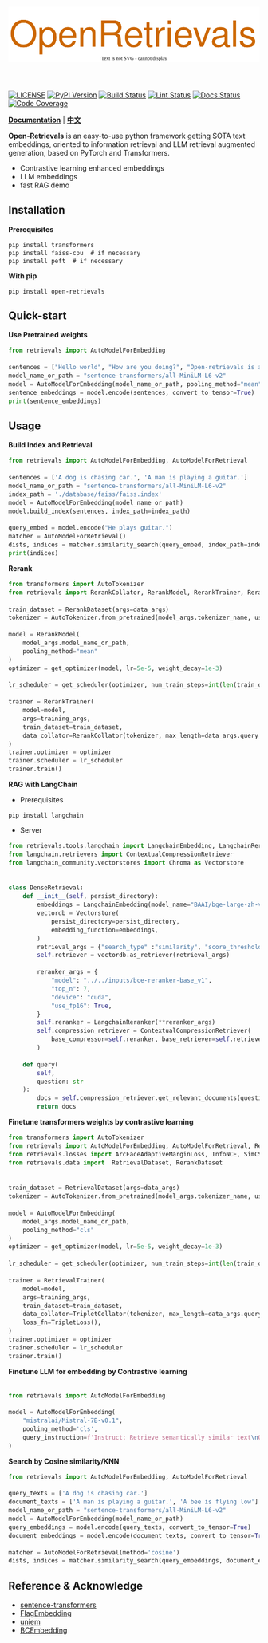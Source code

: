 [license-image]: https://img.shields.io/badge/License-Apache%202.0-blue.svg
[license-url]: https://opensource.org/licenses/Apache-2.0
[pypi-image]: https://badge.fury.io/py/open-retrievals.svg
[pypi-url]: https://pypi.org/project/open-retrievals
[pepy-image]: https://pepy.tech/badge/retrievals/month
[pepy-url]: https://pepy.tech/project/retrievals
[build-image]: https://github.com/LongxingTan/open-retrievals/actions/workflows/test.yml/badge.svg?branch=master
[build-url]: https://github.com/LongxingTan/open-retrievals/actions/workflows/test.yml?query=branch%3Amaster
[lint-image]: https://github.com/LongxingTan/open-retrievals/actions/workflows/lint.yml/badge.svg?branch=master
[lint-url]: https://github.com/LongxingTan/open-retrievals/actions/workflows/lint.yml?query=branch%3Amaster
[docs-image]: https://readthedocs.org/projects/open-retrievals/badge/?version=latest
[docs-url]: https://open-retrievals.readthedocs.io/en/latest/?version=latest
[coverage-image]: https://codecov.io/gh/longxingtan/open-retrievals/branch/master/graph/badge.svg
[coverage-url]: https://codecov.io/github/longxingtan/open-retrievals?branch=master

<h1 align="center">
<img src="./docs/source/_static/logo.svg" width="520" align=center/>
</h1><br>

[![LICENSE][license-image]][license-url]
[![PyPI Version][pypi-image]][pypi-url]
[![Build Status][build-image]][build-url]
[![Lint Status][lint-image]][lint-url]
[![Docs Status][docs-image]][docs-url]
[![Code Coverage][coverage-image]][coverage-url]


**[Documentation](https://open-retrievals.readthedocs.io)** | **[中文](https://github.com/LongxingTan/open-retrievals/blob/master/README_zh-CN.md)**

**Open-Retrievals** is an easy-to-use python framework getting SOTA text embeddings, oriented to information retrieval and LLM retrieval augmented generation, based on PyTorch and Transformers.
- Contrastive learning enhanced embeddings
- LLM embeddings
- fast RAG demo


## Installation

**Prerequisites**
```shell
pip install transformers
pip install faiss-cpu  # if necessary
pip install peft  # if necessary
```

**With pip**
```shell
pip install open-retrievals
```

[//]: # (**With conda**)

[//]: # (```shell)

[//]: # (conda install open-retrievals -c conda-forge)

[//]: # (```)

## Quick-start

**Use Pretrained weights**
```python
from retrievals import AutoModelForEmbedding

sentences = ["Hello world", "How are you doing?", "Open-retrievals is a text embedding libraries for RAG application"]
model_name_or_path = "sentence-transformers/all-MiniLM-L6-v2"
model = AutoModelForEmbedding(model_name_or_path, pooling_method="mean", normalize_embeddings=True)
sentence_embeddings = model.encode(sentences, convert_to_tensor=True)
print(sentence_embeddings)
```


## Usage

**Build Index and Retrieval**
```python
from retrievals import AutoModelForEmbedding, AutoModelForRetrieval

sentences = ['A dog is chasing car.', 'A man is playing a guitar.']
model_name_or_path = "sentence-transformers/all-MiniLM-L6-v2"
index_path = './database/faiss/faiss.index'
model = AutoModelForEmbedding(model_name_or_path)
model.build_index(sentences, index_path=index_path)

query_embed = model.encode("He plays guitar.")
matcher = AutoModelForRetrieval()
dists, indices = matcher.similarity_search(query_embed, index_path=index_path)
print(indices)
```


**Rerank**
```python
from transformers import AutoTokenizer
from retrievals import RerankCollator, RerankModel, RerankTrainer, RerankDataset

train_dataset = RerankDataset(args=data_args)
tokenizer = AutoTokenizer.from_pretrained(model_args.tokenizer_name, use_fast=False)

model = RerankModel(
    model_args.model_name_or_path,
    pooling_method="mean"
)
optimizer = get_optimizer(model, lr=5e-5, weight_decay=1e-3)

lr_scheduler = get_scheduler(optimizer, num_train_steps=int(len(train_dataset) / 2 * 1))

trainer = RerankTrainer(
    model=model,
    args=training_args,
    train_dataset=train_dataset,
    data_collator=RerankCollator(tokenizer, max_length=data_args.query_max_len),
)
trainer.optimizer = optimizer
trainer.scheduler = lr_scheduler
trainer.train()
```


**RAG with LangChain**

- Prerequisites

```shell
pip install langchain
```

- Server

```python
from retrievals.tools.langchain import LangchainEmbedding, LangchainReranker
from langchain.retrievers import ContextualCompressionRetriever
from langchain_community.vectorstores import Chroma as Vectorstore


class DenseRetrieval:
    def __init__(self, persist_directory):
        embeddings = LangchainEmbedding(model_name="BAAI/bge-large-zh-v1.5")
        vectordb = Vectorstore(
            persist_directory=persist_directory,
            embedding_function=embeddings,
        )
        retrieval_args = {"search_type" :"similarity", "score_threshold": 0.15, "k": 30}
        self.retriever = vectordb.as_retriever(retrieval_args)

        reranker_args = {
            "model": "../../inputs/bce-reranker-base_v1",
            "top_n": 7,
            "device": "cuda",
            "use_fp16": True,
        }
        self.reranker = LangchainReranker(**reranker_args)
        self.compression_retriever = ContextualCompressionRetriever(
            base_compressor=self.reranker, base_retriever=self.retriever
        )

    def query(
        self,
        question: str
    ):
        docs = self.compression_retriever.get_relevant_documents(question)
        return docs
```

[//]: # (**RAG with LLamaIndex**)

[//]: # ()
[//]: # (```shell)

[//]: # (pip install llamaindex)

[//]: # (```)

[//]: # ()
[//]: # ()
[//]: # (```python)

[//]: # ()
[//]: # ()
[//]: # (```)


**Finetune transformers weights by contrastive learning**
```python
from transformers import AutoTokenizer
from retrievals import AutoModelForEmbedding, AutoModelForRetrieval, RetrievalTrainer, PairCollator, TripletCollator
from retrievals.losses import ArcFaceAdaptiveMarginLoss, InfoNCE, SimCSE, TripletLoss
from retrievals.data import  RetrievalDataset, RerankDataset


train_dataset = RetrievalDataset(args=data_args)
tokenizer = AutoTokenizer.from_pretrained(model_args.tokenizer_name, use_fast=False)

model = AutoModelForEmbedding(
    model_args.model_name_or_path,
    pooling_method="cls"
)
optimizer = get_optimizer(model, lr=5e-5, weight_decay=1e-3)

lr_scheduler = get_scheduler(optimizer, num_train_steps=int(len(train_dataset) / 2 * 1))

trainer = RetrievalTrainer(
    model=model,
    args=training_args,
    train_dataset=train_dataset,
    data_collator=TripletCollator(tokenizer, max_length=data_args.query_max_len),
    loss_fn=TripletLoss(),
)
trainer.optimizer = optimizer
trainer.scheduler = lr_scheduler
trainer.train()
```

**Finetune LLM for embedding by Contrastive learning**
```python

from retrievals import AutoModelForEmbedding

model = AutoModelForEmbedding(
    "mistralai/Mistral-7B-v0.1",
    pooling_method='cls',
    query_instruction=f'Instruct: Retrieve semantically similar text\nQuery: '
)
```

**Search by Cosine similarity/KNN**
```python
from retrievals import AutoModelForEmbedding, AutoModelForRetrieval

query_texts = ['A dog is chasing car.']
document_texts = ['A man is playing a guitar.', 'A bee is flying low']
model_name_or_path = "sentence-transformers/all-MiniLM-L6-v2"
model = AutoModelForEmbedding(model_name_or_path)
query_embeddings = model.encode(query_texts, convert_to_tensor=True)
document_embeddings = model.encode(document_texts, convert_to_tensor=True)

matcher = AutoModelForRetrieval(method='cosine')
dists, indices = matcher.similarity_search(query_embeddings, document_embeddings, top_k=1)
```

## Reference & Acknowledge
- [sentence-transformers](https://github.com/UKPLab/sentence-transformers)
- [FlagEmbedding](https://github.com/FlagOpen/FlagEmbedding)
- [uniem](https://github.com/wangyuxinwhy/uniem)
- [BCEmbedding](https://github.com/netease-youdao/BCEmbedding)
